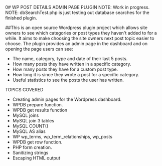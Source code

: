 0# WP POST DETAILS ADMIN PAGE PLUGIN
NOTE: Work in progress.
NOTE: dbSearchTest.php is just testing out database searches for the finished plugin.

##This is an open source Wordpress plugin project which allows site owners to see which categories or post types they haven't added to for a while.  It aims to make choosing the site owners next post topic easier to choose.
The plugin provides an admin page in the dashboard and on opening the page users can see:

* The name, category, type and date of their last 5 posts.
* How many posts they have written in a specific category.
* How many posts they have for a custom post type.
* How long it is since they wrote a post for a specific category.
* Useful statistics to see the posts the user has written.

TOPICS COVERED
* Creating admin pages for the Wordpress dashboard.
* WPDB prepare function.
* WPDB get results function
* MySQL joins
* MySQL join 3 tables
* MySQL COUNT()
* MySQL AS alias
* WP wp_terms, wp_term_relationships, wp_posts
* WPDB get row function.
* PHP form creation.
* Sanitizing strings
* Escaping HTML output






